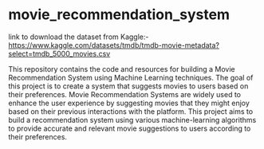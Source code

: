 # movie_recommendation_system

link to download the dataset from Kaggle:- https://www.kaggle.com/datasets/tmdb/tmdb-movie-metadata?select=tmdb_5000_movies.csv

This repository contains the code and resources for building a Movie Recommendation System using Machine Learning techniques. The goal of this project is to create a system that suggests movies to users based on their preferences.
Movie Recommendation Systems are widely used to enhance the user experience by suggesting movies that they might enjoy based on their previous interactions with the platform. This project aims to build a recommendation system using various machine-learning algorithms to provide accurate and relevant movie suggestions to users according to their preferences.
